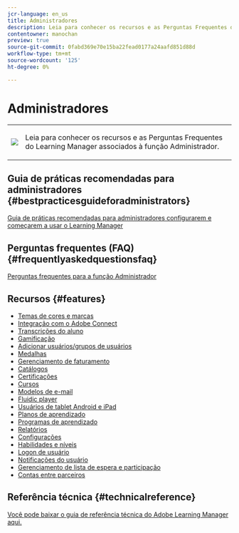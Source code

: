 ```yaml
---
jcr-language: en_us
title: Administradores
description: Leia para conhecer os recursos e as Perguntas Frequentes do Learning Manager associados à função Administrador.
contentowner: manochan
preview: true
source-git-commit: 0fabd369e70e15ba22fead0177a24aafd851d88d
workflow-type: tm+mt
source-wordcount: '125'
ht-degree: 0%

---
```




# Administradores

<table> 
 <tbody>
  <tr> 
   <td><img src="assets/administrator2.png"></td> 
   <td><p>Leia para conhecer os recursos e as Perguntas Frequentes do Learning Manager associados à função Administrador. </p></td> 
  </tr> 
 </tbody>
</table>

## Guia de práticas recomendadas para administradores {#bestpracticesguideforadministrators}

[Guia de práticas recomendadas para administradores configurarem e começarem a usar o Learning Manager](administrators/getting-started.md)

## Perguntas frequentes (FAQ) {#frequentlyaskedquestionsfaq}

[Perguntas frequentes para a função Administrador](administrators/frequently-asked-questions-for-administrators.md)

## Recursos {#features}

* [Temas de cores e marcas](administrators/feature-summary/themes.md)
* [Integração com o Adobe Connect](administrators/feature-summary/adobeconnect-integration.md)
* [Transcrições do aluno](/help/migrated/administrators/feature-summary/learner-transcripts.md)
* [Gamificação](administrators/feature-summary/gamification.md)
* [Adicionar usuários/grupos de usuários](administrators/feature-summary/add-users-user-groups.md)
* [Medalhas](administrators/feature-summary/badges.md)
* [Gerenciamento de faturamento](administrators/feature-summary/billing-management.md)
* [Catálogos](administrators/feature-summary/catalogs.md)
* [Certificações](administrators/feature-summary/certifications.md)
* [Cursos](administrators/feature-summary/courses.md)
* [Modelos de e-mail](administrators/feature-summary/email-templates.md)
* [Fluidic player](administrators/feature-summary/fluidic-player.md)
* [Usuários de tablet Android e iPad](administrators/feature-summary/ipad-android-tablet-users.md)
* [Planos de aprendizado](administrators/feature-summary/learning-plans.md)
* [Programas de aprendizado](administrators/feature-summary/learning-programs.md)
* [Relatórios](administrators/feature-summary/reports.md)
* [Configurações](administrators/feature-summary/settings.md)
* [Habilidades e níveis](administrators/feature-summary/skills-levels.md)
* [Logon de usuário](administrators/feature-summary/user-login.md)
* [Notificações do usuário](administrators/feature-summary/user-notifications.md)
* [Gerenciamento de lista de espera e participação](administrators/feature-summary/waitlist-attendance-management.md)
* [Contas entre parceiros](administrators/feature-summary/peer-account.md)

## Referência técnica {#technicalreference}

[Você pode baixar o guia de referência técnica do Adobe Learning Manager aqui.](assets/technicaloverview.pdf)
